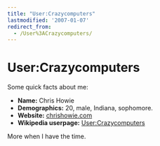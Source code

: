 ```yaml
---
title: "User:Crazycomputers"
lastmodified: '2007-01-07'
redirect_from:
  - /User%3ACrazycomputers/
---
```


User:Crazycomputers
===================

Some quick facts about me:

-   **Name:** Chris Howie
-   **Demographics:** 20, male, Indiana, sophomore.
-   **Website:** [chrishowie.com](http://www.chrishowie.com)
-   **Wikipedia userpage:** [User:Crazycomputers](http://en.wikipedia.org/wiki/User:Crazycomputers)

More when I have the time.

